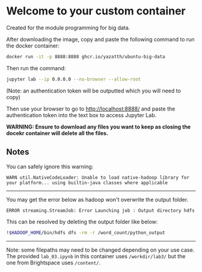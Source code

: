 # Welcome to your custom container

Created for the module programming for big data.

After downloading the image, copy and paste the following command to run the docker container:
```bash
docker run -it -p 8888:8888 ghcr.io/yazatth/ubuntu-big-data
```

Then run the command:
```bash
jupyter lab --ip 0.0.0.0 --no-browser --allow-root 
```
(Note: an authentication token will be outputted which you will need to copy)

Then use your browser to go to [http://localhost:8888/](http://localhost:8888/) and paste the authentication token into the text box to access Jupyter Lab.

**WARNING: Ensure to download any files you want to keep as closing the docekr container will delete all the files.**


## Notes

You can safely ignore this warning: 
```
WARN util.NativeCodeLoader: Unable to load native-hadoop library for your platform... using builtin-java classes where applicable
```

---

You may get the error below as hadoop won't overwrite the output folder.
```bash
ERROR streaming.StreamJob: Error Launching job : Output directory hdfs://localhost:9000/word_count/python_output already exists
```
This can be resolved by deleting the output folder like below:
```bash
!$HADOOP_HOME/bin/hdfs dfs -rm -r /word_count/python_output
```

---
Note: some filepaths may need to be changed depending on your use case. The provided `lab_03.ipynb` in this container uses `/workdir/lab3/` but the one from Brightspace uses `/content/`.

